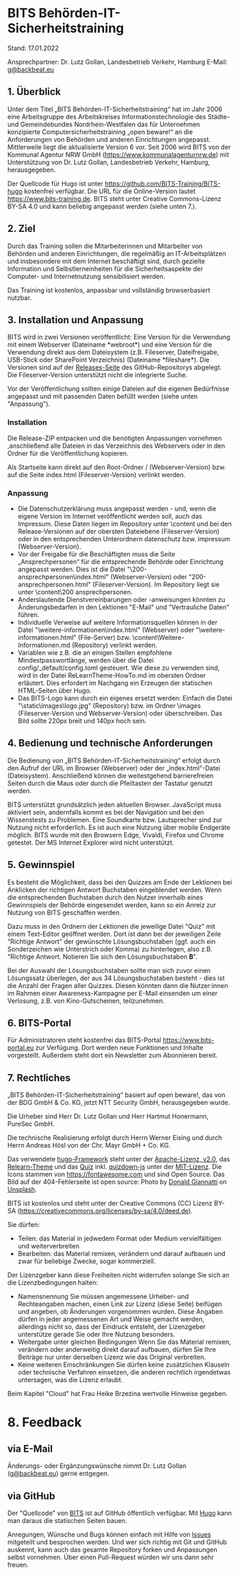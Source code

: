 # BITS Behörden-IT-Sicherheitstraining


Stand: 17.01.2022

Ansprechpartner: Dr. Lutz Gollan, Landesbetrieb Verkehr, Hamburg
E-Mail: [g@backbeat.eu](mailto:g@backbeat.eu)

## 1. Überblick

Unter dem Titel „BITS Behörden-IT-Sicherheitstraining“ hat im Jahr 2006 eine Arbeitsgruppe des Arbeitskreises Informationstechnologie des Städte- und Gemeindebundes Nordrhein-Westfalen das für Unternehmen konzipierte Computersicherheitstraining „open beware!“ an die Anforderungen von Behörden und anderen Einrichtungen angepasst. Mittlerweile liegt die aktualisierte Version 6 vor. Seit 2006 wird BITS von der Kommunal Agentur NRW GmbH (https://www.kommunalagenturnrw.de) mit Unterstützung von Dr. Lutz Gollan, Landesbetrieb Verkehr, Hamburg, herausgegeben.

Der Quellcode für Hugo ist unter https://github.com/BITS-Training/BITS-hugo kostenfrei verfügbar. Die URL für die Online-Version lautet https://www.bits-training.de. BITS steht unter Creative Commons-Lizenz BY-SA 4.0 und kann beliebig angepasst werden (siehe unten 7.).

## 2. Ziel

Durch das Training sollen die Mitarbeiterinnen und Mitarbeiter von Behörden und anderen Einrichtungen, die regelmäßig an IT-Arbeitsplätzen und insbesondere mit dem Internet beschäftigt sind, durch gezielte Information und Selbstlerneinheiten für die Sicherheitsaspekte der Computer- und Internetnutzung sensibilisiert werden.

Das Training ist kostenlos, anpassbar und vollständig browserbasiert nutzbar.

## 3. Installation und Anpassung

BITS wird in zwei Versionen veröffentlicht: Eine Version für die Verwendung mit einem Webserver (Dateiname \*webroot\*) und eine Version für die Verwendung direkt aus dem Dateisystem (z.B. Fileserver, Dateifreigabe, USB-Stick oder SharePoint Verzeichnis) (Dateiname \*fileshare\*). Die Versionen sind auf der [Releases-Seite](https://github.com/BITS-Training/BITS-hugo/releases) des GitHub-Repositorys abgelegt. Die Fileserver-Version unterstützt nicht die integrierte Suche.

Vor der Veröffentlichung sollten einige Dateien auf die eigenen Bedürfnisse angepasst und mit passenden Daten befüllt werden (siehe unten "Anpassung").

### Installation

Die Release-ZIP entpacken und die benötigten Anpassungen vornehmen ,anschließend alle Dateien in das Verzeichnis des Webservers oder in den Ordner für die Veröffentlichung kopieren.

Als Startseite kann direkt auf den Root-Ordner / (Webserver-Version) bzw. auf die Seite index.html (Fileserver-Version) verlinkt werden.

### Anpassung

* Die Datenschutzerklärung muss angepasst werden - und, wenn die eigene Version im Internet veröffentlicht werden soll, auch das Impressum. Diese Daten liegen im Repository unter \content und bei den Release-Versionen auf der obersten Dateiebene (Fileserver-Version) oder in den entsprechenden Unterordnern datenschutz bzw. impressum (Webserver-Version).
* Vor der Freigabe für die Beschäftigten muss die Seite „Ansprechpersonen“ für die entsprechende Behörde oder Einrichtung angepasst werden. Dies ist die Datei "\200-ansprechpersonen\index.html" (Webserver-Version) oder "200-ansprechpersonen.html" (Fileserver-Version). Im Repository liegt sie unter  \content\200 ansprechpersonen.
* Anderslautende Dienstvereinbarungen oder -anweisungen könnten zu Änderungsbedarfen in den Lektionen "E-Mail" und "Vertrauliche Daten" führen.
* Individuelle Verweise auf weitere Informationsquellen können in der Datei "\weitere-informationen\index.html" (Webserver) oder "\weitere-informationen.html" (File-Server) bzw. \content\Weitere-Informationen.md (Repository) verlinkt werden.
* Variablen wie z.B. die an einigen Stellen empfohlene Mindestpasswortlänge, werden über die Datei config/_default/config.toml gesteuert. Wie diese zu verwenden sind, wird in der Datei ReLearnTheme-HowTo.md im obersten Ordner erläutert. Dies erfordert im Nachgang ein Erzeugen der statischen HTML-Seiten über Hugo.
* Das BITS-Logo kann durch ein eigenes ersetzt werden: Einfach die Datei "\static\images\logo.jpg" (Repository) bzw. im Ordner \images (Fileserver-Version und Webserver-Version) oder überschreiben. Das Bild sollte 220px breit und 140px hoch sein.

## 4. Bedienung und technische Anforderungen

Die Bedienung von „BITS Behörden-IT-Sicherheitstraining“ erfolgt durch den Aufruf der URL im Browser (Webserver) oder der „index.html“-Datei (Dateisystem). Anschließend können die weitestgehend barrierefreien Seiten durch die Maus oder durch die Pfeiltasten der Tastatur genutzt werden.

BITS unterstützt grundsätzlich jeden aktuellen Browser. JavaScript muss aktiviert sein, andernfalls kommt es bei der Navigation und bei den Wissenstests zu Problemen. Eine Soundkarte bzw. Lautsprecher sind zur Nutzung nicht erforderlich. Es ist auch eine Nutzung über mobile Endgeräte möglich. BITS wurde mit den Browsern Edge, Vivaldi, Firefox und Chrome getestet. Der MS Internet Explorer wird nicht unterstützt.

## 5. Gewinnspiel

Es besteht die Möglichkeit, dass bei den Quizzes am Ende der Lektionen bei Anklicken der richtigen Antwort Buchstaben eingeblendet werden. Wenn die entsprechenden Buchstaben durch den Nutzer innerhalb eines Gewinnspiels der Behörde eingesendet werden, kann so ein Anreiz zur Nutzung von BITS geschaffen werden.

Dazu muss in den Ordnern der Lektionen die jeweilige Datei "Quiz" mit einem Text-Editor geöffnet werden. Dort ist dann bei der jeweiligen Zeile "Richtige Antwort" der gewünschte Lösungsbuchstaben (ggf. auch ein Sonderzeichen wie Unterstrich oder Komma) zu hinterlegen, also z.B. "Richtige Antwort. Notieren Sie sich den Lösungsbuchstaben **B**".

Bei der Auswahl der Lösungsbuchstaben sollte man sich zuvor einen Lösungssatz überlegen, der aus 34 Lösungsbuchstaben besteht - dies ist die Anzahl der Fragen aller Quizzes. Diesen könnten dann die Nutzer:innen im Rahmen einer Awareness-Kampagne per E-Mail einsenden um einer Verlosung, z.B. von Kino-Gutscheinen, teilzunehmen.

## 6. BITS-Portal

Für Administratoren steht kostenfrei das BITS-Portal https://www.bits-portal.eu zur Verfügung. Dort werden neue Funktionen und Inhalte vorgestellt. Außerdem steht dort ein Newsletter zum Abonnieren bereit.


## 7. Rechtliches

„BITS Behörden-IT-Sicherheitstraining“ basiert auf open beware!, das von der BDG GmbH & Co. KG, jetzt NTT Security GmbH, herausgegeben wurde.

Die Urheber sind Herr Dr. Lutz Gollan und Herr Hartmut Honermann, PureSec GmbH.

Die technische Realisierung erfolgt durch Herrn Werner Eising und durch Herrn Andreas Hösl von der Chr. Mayr GmbH + Co. KG.

Das verwendete [hugo-Framework](https://gohugo.io/) steht unter der [Apache-Lizenz, v2.0](https://www.apache.org/licenses/LICENSE-2.0), das [Relearn-Theme](https://themes.gohugo.io/hugo-theme-relearn/) und das [Quiz](https://bonartm.github.io/hugo-quiz/) inkl. [quizdown-js](https://github.com/bonartm/quizdown-js) unter der [MIT-Lizenz](https://opensource.org/licenses/MIT). Die Icons stammen von https://fontawesome.com und sind Open Source. Das Bild auf der 404-Fehlerseite ist open source: Photo by [Donald Giannatti](https://unsplash.com/@wizwow?utm_source=unsplash&utm_medium=referral&utm_content=creditCopyText) on [Unsplash](https://unsplash.com/s/photos/deadend?utm_source=unsplash&utm_medium=referral&utm_content=creditCopyText).

BITS ist kostenlos und steht unter der Creative Commons (CC) Lizenz BY-SA (https://creativecommons.org/licenses/by-sa/4.0/deed.de).


Sie dürfen:

- Teilen:
  das Material in jedwedem Format oder Medium vervielfältigen und weiterverbreiten
- Bearbeiten:
  das Material remixen, verändern und darauf aufbauen und zwar für beliebige Zwecke, sogar kommerziell.


Der Lizenzgeber kann diese Freiheiten nicht widerrufen solange Sie sich an die Lizenzbedingungen halten:

- Namensnennung
  Sie müssen angemessene Urheber- und Rechteangaben machen, einen Link zur Lizenz (diese Seite) beifügen und angeben, ob Änderungen vorgenommen wurden. Diese Angaben dürfen in jeder angemessenen Art und Weise gemacht werden, allerdings nicht so, dass der Eindruck entsteht, der Lizenzgeber unterstütze gerade Sie oder Ihre Nutzung besonders.
- Weitergabe unter gleichen Bedingungen
  Wenn Sie das Material remixen, verändern oder anderweitig direkt darauf aufbauen, dürfen Sie Ihre Beiträge nur unter derselben Lizenz wie das Original verbreiten.
- Keine weiteren Einschränkungen
  Sie dürfen keine zusätzlichen Klauseln oder technische Verfahren einsetzen, die anderen rechtlich irgendetwas untersagen, was die Lizenz erlaubt.

Beim Kapitel "Cloud" hat Frau Heike Brzezina wertvolle Hinweise gegeben.

# 8. Feedback

## via E-Mail

Änderungs- oder Ergänzungswünsche nimmt Dr. Lutz Gollan ([g@backbeat.eu](mailto:g@backbeat.eu)) gerne entgegen. 

## via GitHub

Der "Quellcode" von [BITS](https://github.com/BITS-Training/BITS-hugo) ist auf GitHub öffentlich verfügbar. Mit [Hugo](https://gohugo.io) kann man daraus die statischen Seiten bauen.

Anregungen, Wünsche und Bugs können einfach mit Hilfe von [Issues](https://github.com/BITS-Training/BITS-hugo/issues) mitgeteilt und besprochen werden. Und wer sich richtig mit Git und GitHub auskennt, kann auch das gesamte Repository forken und Anpassungen selbst vornehmen. Über einen Pull-Request würden wir uns dann sehr freuen.
